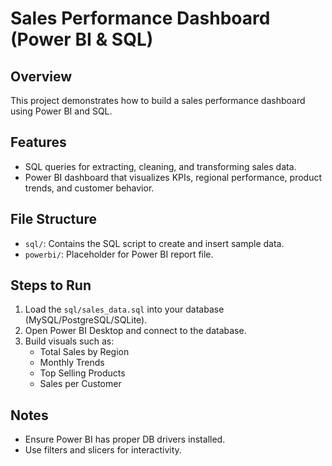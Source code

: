 
# Sales Performance Dashboard (Power BI & SQL)

## Overview
This project demonstrates how to build a sales performance dashboard using Power BI and SQL.

## Features
- SQL queries for extracting, cleaning, and transforming sales data.
- Power BI dashboard that visualizes KPIs, regional performance, product trends, and customer behavior.

## File Structure
- `sql/`: Contains the SQL script to create and insert sample data.
- `powerbi/`: Placeholder for Power BI report file.

## Steps to Run
1. Load the `sql/sales_data.sql` into your database (MySQL/PostgreSQL/SQLite).
2. Open Power BI Desktop and connect to the database.
3. Build visuals such as:
   - Total Sales by Region
   - Monthly Trends
   - Top Selling Products
   - Sales per Customer

## Notes
- Ensure Power BI has proper DB drivers installed.
- Use filters and slicers for interactivity.
